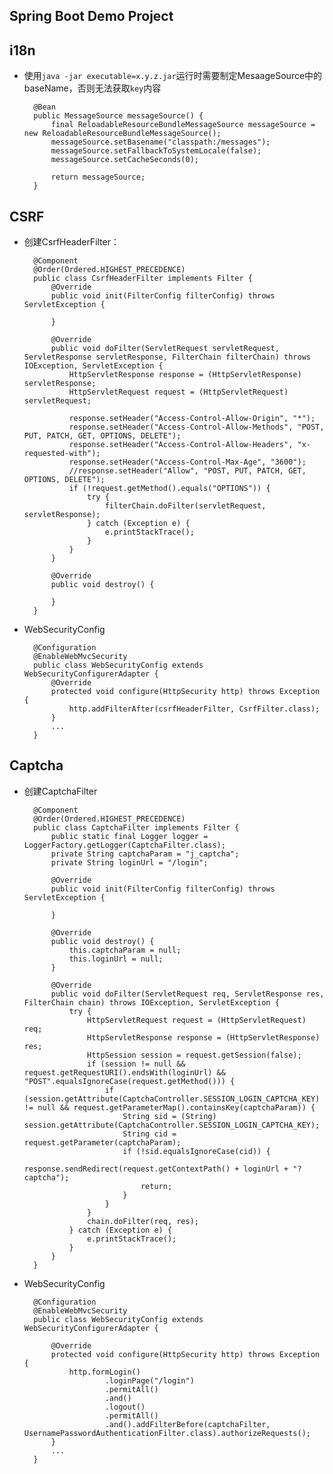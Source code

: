 ## Spring Boot Demo Project

## i18n
+ 使用`java -jar executable=x.y.z.jar`运行时需要制定MesaageSource中的baseName，否则无法获取`key`内容

        @Bean
        public MessageSource messageSource() {
            final ReloadableResourceBundleMessageSource messageSource = new ReloadableResourceBundleMessageSource();
            messageSource.setBasename("classpath:/messages");
            messageSource.setFallbackToSystemLocale(false);
            messageSource.setCacheSeconds(0);
        
            return messageSource;
        }

## CSRF
+ 创建CsrfHeaderFilter：

        @Component
        @Order(Ordered.HIGHEST_PRECEDENCE)
        public class CsrfHeaderFilter implements Filter {
            @Override
            public void init(FilterConfig filterConfig) throws ServletException {
        
            }
        
            @Override
            public void doFilter(ServletRequest servletRequest, ServletResponse servletResponse, FilterChain filterChain) throws IOException, ServletException {
                HttpServletResponse response = (HttpServletResponse) servletResponse;
                HttpServletRequest request = (HttpServletRequest) servletRequest;
        
                response.setHeader("Access-Control-Allow-Origin", "*");
                response.setHeader("Access-Control-Allow-Methods", "POST, PUT, PATCH, GET, OPTIONS, DELETE");
                response.setHeader("Access-Control-Allow-Headers", "x-requested-with");
                response.setHeader("Access-Control-Max-Age", "3600");
                //response.setHeader("Allow", "POST, PUT, PATCH, GET, OPTIONS, DELETE");
                if (!request.getMethod().equals("OPTIONS")) {
                    try {
                        filterChain.doFilter(servletRequest, servletResponse);
                    } catch (Exception e) {
                        e.printStackTrace();
                    }
                }
            }
        
            @Override
            public void destroy() {
        
            }
        }

+ WebSecurityConfig

        @Configuration
        @EnableWebMvcSecurity
        public class WebSecurityConfig extends WebSecurityConfigurerAdapter {
            @Override
            protected void configure(HttpSecurity http) throws Exception {
                http.addFilterAfter(csrfHeaderFilter, CsrfFilter.class);        
            }
            ...
        }

## Captcha
+ 创建CaptchaFilter

        @Component
        @Order(Ordered.HIGHEST_PRECEDENCE)
        public class CaptchaFilter implements Filter {
            public static final Logger logger = LoggerFactory.getLogger(CaptchaFilter.class);
            private String captchaParam = "j_captcha";
            private String loginUrl = "/login";
        
            @Override
            public void init(FilterConfig filterConfig) throws ServletException {
        
            }
        
            @Override
            public void destroy() {
                this.captchaParam = null;
                this.loginUrl = null;
            }
        
            @Override
            public void doFilter(ServletRequest req, ServletResponse res, FilterChain chain) throws IOException, ServletException {
                try {
                    HttpServletRequest request = (HttpServletRequest) req;
                    HttpServletResponse response = (HttpServletResponse) res;
                    HttpSession session = request.getSession(false);
                    if (session != null && request.getRequestURI().endsWith(loginUrl) && "POST".equalsIgnoreCase(request.getMethod())) {
                        if (session.getAttribute(CaptchaController.SESSION_LOGIN_CAPTCHA_KEY) != null && request.getParameterMap().containsKey(captchaParam)) {
                            String sid = (String) session.getAttribute(CaptchaController.SESSION_LOGIN_CAPTCHA_KEY);
                            String cid = request.getParameter(captchaParam);
                            if (!sid.equalsIgnoreCase(cid)) {
                                response.sendRedirect(request.getContextPath() + loginUrl + "?captcha");
                                return;
                            }
                        }
                    }
                    chain.doFilter(req, res);
                } catch (Exception e) {
                    e.printStackTrace();
                }
            }
        }
+ WebSecurityConfig       
       
        @Configuration
        @EnableWebMvcSecurity
        public class WebSecurityConfig extends WebSecurityConfigurerAdapter {
        
            @Override
            protected void configure(HttpSecurity http) throws Exception {      
                http.formLogin()
                        .loginPage("/login")
                        .permitAll()
                        .and()
                        .logout()
                        .permitAll()
                        .and().addFilterBefore(captchaFilter, UsernamePasswordAuthenticationFilter.class).authorizeRequests();
            }
            ...
        }

        